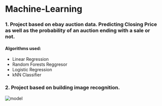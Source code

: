 # Machine-Learning
### 1. Project based on ebay auction data. Predicting Closing Price as well as the probability of an auction ending with a sale or not.
#### Algorithms used:
-  Linear Regression
-  Random Forests Reggresor
-  Logistic Regression
-  kNN Classifier

### 2. Project based on building image recognition.
![model](https://ibb.co/1LmBWj9/model.jpg)
